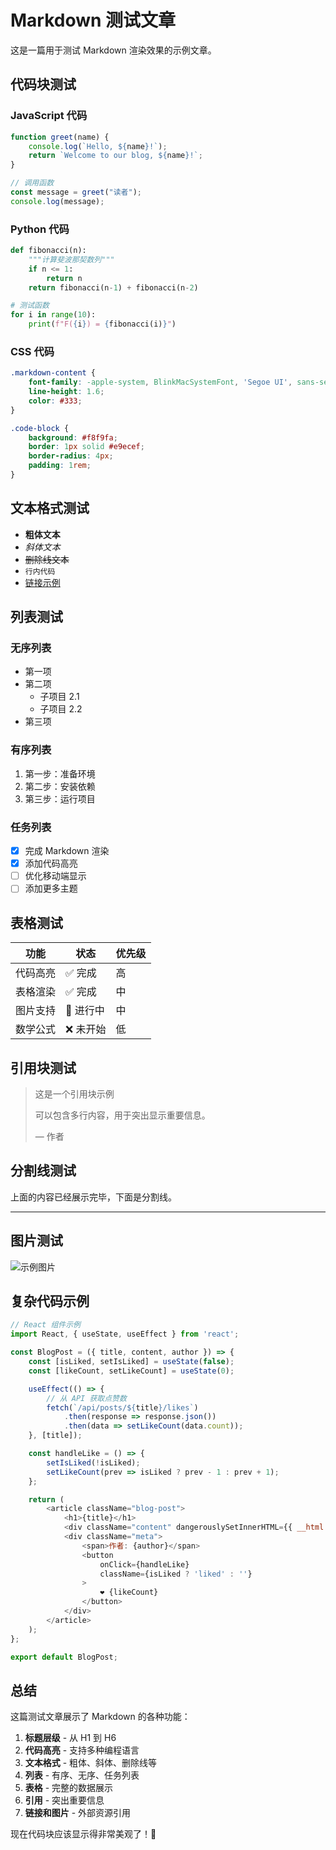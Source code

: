 # Markdown 测试文章

这是一篇用于测试 Markdown 渲染效果的示例文章。

## 代码块测试

### JavaScript 代码
```javascript
function greet(name) {
    console.log(`Hello, ${name}!`);
    return `Welcome to our blog, ${name}!`;
}

// 调用函数
const message = greet("读者");
console.log(message);
```

### Python 代码
```python
def fibonacci(n):
    """计算斐波那契数列"""
    if n <= 1:
        return n
    return fibonacci(n-1) + fibonacci(n-2)

# 测试函数
for i in range(10):
    print(f"F({i}) = {fibonacci(i)}")
```

### CSS 代码
```css
.markdown-content {
    font-family: -apple-system, BlinkMacSystemFont, 'Segoe UI', sans-serif;
    line-height: 1.6;
    color: #333;
}

.code-block {
    background: #f8f9fa;
    border: 1px solid #e9ecef;
    border-radius: 4px;
    padding: 1rem;
}
```

## 文本格式测试

- **粗体文本**
- *斜体文本*
- ~~删除线文本~~
- `行内代码`
- [链接示例](https://github.com)

## 列表测试

### 无序列表
- 第一项
- 第二项
  - 子项目 2.1
  - 子项目 2.2
- 第三项

### 有序列表
1. 第一步：准备环境
2. 第二步：安装依赖
3. 第三步：运行项目

### 任务列表
- [x] 完成 Markdown 渲染
- [x] 添加代码高亮
- [ ] 优化移动端显示
- [ ] 添加更多主题

## 表格测试

| 功能 | 状态 | 优先级 |
|------|------|--------|
| 代码高亮 | ✅ 完成 | 高 |
| 表格渲染 | ✅ 完成 | 中 |
| 图片支持 | 🔄 进行中 | 中 |
| 数学公式 | ❌ 未开始 | 低 |

## 引用块测试

> 这是一个引用块示例
> 
> 可以包含多行内容，用于突出显示重要信息。
> 
> — 作者

## 分割线测试

上面的内容已经展示完毕，下面是分割线。

---

## 图片测试

![示例图片](https://via.placeholder.com/400x200?text=示例图片)

## 复杂代码示例

```javascript
// React 组件示例
import React, { useState, useEffect } from 'react';

const BlogPost = ({ title, content, author }) => {
    const [isLiked, setIsLiked] = useState(false);
    const [likeCount, setLikeCount] = useState(0);

    useEffect(() => {
        // 从 API 获取点赞数
        fetch(`/api/posts/${title}/likes`)
            .then(response => response.json())
            .then(data => setLikeCount(data.count));
    }, [title]);

    const handleLike = () => {
        setIsLiked(!isLiked);
        setLikeCount(prev => isLiked ? prev - 1 : prev + 1);
    };

    return (
        <article className="blog-post">
            <h1>{title}</h1>
            <div className="content" dangerouslySetInnerHTML={{ __html: content }} />
            <div className="meta">
                <span>作者: {author}</span>
                <button 
                    onClick={handleLike}
                    className={isLiked ? 'liked' : ''}
                >
                    ❤️ {likeCount}
                </button>
            </div>
        </article>
    );
};

export default BlogPost;
```

## 总结

这篇测试文章展示了 Markdown 的各种功能：

1. **标题层级** - 从 H1 到 H6
2. **代码高亮** - 支持多种编程语言
3. **文本格式** - 粗体、斜体、删除线等
4. **列表** - 有序、无序、任务列表
5. **表格** - 完整的数据展示
6. **引用** - 突出重要信息
7. **链接和图片** - 外部资源引用

现在代码块应该显示得非常美观了！🎉
